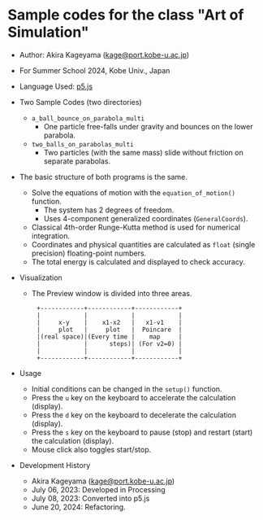 # Sample codes for the class "Art of Simulation"

* Author: Akira Kageyama (kage@port.kobe-u.ac.jp)
* For Summer School 2024, Kobe Univ., Japan
* Language Used: [p5.js](https://p5js.org)
* Two Sample Codes (two directories)
    * `a_ball_bounce_on_parabola_multi`
        * One particle free-falls under gravity and bounces on the lower parabola.
    * `two_balls_on_parabolas_multi`
        * Two particles (with the same mass) slide without friction on separate parabolas.

* The basic structure of both programs is the same.
    - Solve the equations of motion with the `equation_of_motion()` function.
       - The system has 2 degrees of freedom.
       - Uses 4-component generalized coordinates (`GeneralCoords`).
    - Classical 4th-order Runge-Kutta method is used for numerical integration.
    - Coordinates and physical quantities are calculated as `float` (single precision) floating-point numbers.
    - The total energy is calculated and displayed to check accuracy.
  
* Visualization
    - The Preview window is divided into three areas.
 
``` 
        +------------+------------+------------+
        |            |            |            |
        |     x-y    |    x1-x2   |   x1-v1    |
        |     plot   |     plot   |  Poincare  |
        |(real space)|(Every time |    map     |
        |            |      steps)| (For v2=0) |
        |            |            |            |
        +------------+------------+------------+
```
       
  * Usage
    - Initial conditions can be changed in the `setup()` function.
    - Press the `u` key on the keyboard to accelerate the calculation (display).
    - Press the `d` key on the keyboard to decelerate the calculation (display).
    - Press the `s` key on the keyboard to pause (stop) and restart (start) the calculation (display).
    - Mouse click also toggles start/stop. 
    
  * Development History
    - Akira Kageyama (kage@port.kobe-u.ac.jp)
    - July 06, 2023: Developed in Processing
    - July 08, 2023: Converted into p5.js
    - June 20, 2024: Refactoring.
